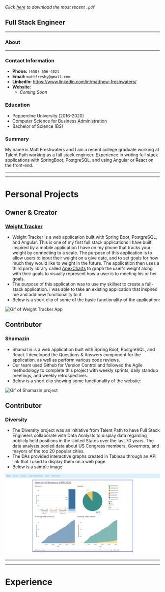*Click [here](https://github.com/mattfreshwaters/matt-freshwaters-public-portfolio/blob/main/matt-freshwaters-public-portfolio.pdf) to download the most recent `.pdf`*

## Full Stack Engineer ##

---

### About  ###

---

### Contact Information ###

* **Phone:** `(650) 556-4021`
* **Email:** ```mattfreshy@gmail.com```
* **LinkedIn:** https://www.linkedin.com/in/matthew-freshwaters/
* **Website:** 
  * *Coming Soon*

### Education ###

* Pepperdine University (2016-2020)
* Computer Science for Business Administration
* Bachelor of Science (BS)

### Summary ###

My name is Matt Freshwaters and I am a recent college graduate working at Talent Path working as a full stack engineer.  Experience in writing full stack applications with SpringBoot, PostgreSQL, and using Angular or React on the front-end.  

---

---

# Personal Projects #

## Owner & Creator ##

### [Weight Tracker](https://apexcharts.com/) ###

* Weight Tracker is a web application built with Spring Boot, PostgreSQL, and Angular.  This is one of my first full stack applications I have built, inspired by a mobile application I have on my phone that tracks your weight by connecting to a scale.  The purpose of this application is to allow users to input their weight on a give date, and to set goals for how much they would like to weight in the future.  The application then uses a third party library called [ApexCharts](https://apexcharts.com/) to graph the user's weight along with their goals to visually represent how a user is to meeting his or her goals.
* The purpose of this application was to use my skillset to create a full-stack application. I was able to take an existing application that inspired me and add new functionality to it.
* Below is a short clip of some of the basic functionality of the application:

![Gif of Weight Tracker App](https://media.giphy.com/media/bmRlThrYYWOroxoGlo/giphy.gif)



## Contributor ##

### Shamazin ###

* Shamazin is a web application built with Spring Boot, PostgreSQL, and React.  I developed the Questions & Answers component for the application, as well as perform various code reviews.
* Our team used Github for Version Control and followed the Agile methodology to complete this project with weekly sprints, daily standup meetings, and weekly retrospectives.
* Below is a short clip showing some functionality of the website:

![Gif of Shamazin project](https://media.giphy.com/media/gH0xh2KSPxKC1mRQiR/giphy.gif)



## Contributor ##

### Diversity ###

* The Diversity project was an initiative from Talent Path to have Full Stack Engineers collaborate with Data Analysts to display data regarding publicly held positions in the United States over the last 70 years.  The data analysts pooled data about US Congress members, Governors, and mayors of the top 20 popular cities.
* The DAs provided interactive graphs created in Tableau through an API link that I used to display them on a web page.
* Below is a sample image 

![Diversity Website photo](./assets/Diversity.png)

---

---

# Experience #

